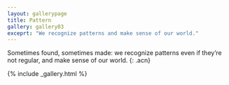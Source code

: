 ```yaml
---
layout: gallerypage
title: Pattern
gallery: gallery03
exceprt: "We recognize patterns and make sense of our world."
---
```


Sometimes found, sometimes made: we recognize patterns even if they’re not regular, and make sense of our world.
{: .acn}

{% include _gallery.html %}
